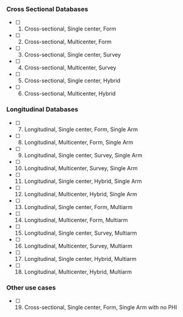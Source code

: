 ### Cross Sectional Databases

- [ ] 1. Cross-sectional, Single center, Form
- [ ] 2. Cross-sectional, Multicenter, Form
- [ ] 3. Cross-sectional, Single center, Survey
- [ ] 4. Cross-sectional, Multicenter, Survey
- [ ] 5. Cross-sectional, Single center, Hybrid
- [ ] 6. Cross-sectional, Multicenter, Hybrid

### Longitudinal Databases

- [ ] 7. Longitudinal, Single center, Form, Single Arm
- [ ] 8. Longitudinal, Multicenter, Form, Single Arm
- [ ] 9. Longitudinal, Single center, Survey, Single Arm
- [ ] 10. Longitudinal, Multicenter, Survey, Single Arm
- [ ] 11. Longitudinal, Single center, Hybrid, Single Arm
- [ ] 12. Longitudinal, Multicenter, Hybrid, Single Arm
- [ ] 13. Longitudinal, Single center, Form, Multiarm
- [ ] 14. Longitudinal, Multicenter, Form, Multiarm
- [ ] 15. Longitudinal, Single center, Survey, Multiarm
- [ ] 16. Longitudinal, Multicenter, Survey, Multiarm
- [ ] 17. Longitudinal, Single center, Hybrid, Multiarm
- [ ] 18. Longitudinal, Multicenter, Hybrid, Multiarm

### Other use cases

- [ ] 19. Cross-sectional, Single center, Form, Single Arm with no PHI
